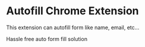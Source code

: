 # Autofill Chrome Extension

This extension can autofill form like name, email, etc...

Hassle free auto form fill solution
